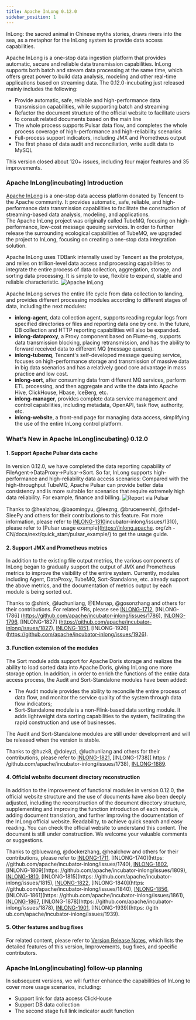 ```yaml
---
title: Apache InLong 0.12.0
sidebar_position: 1
---
```


InLong: the sacred animal in Chinese myths stories, draws rivers into the sea, as a metaphor for the InLong system to provide data access capabilities.

Apache InLong is a one-stop data ingestion platform that provides automatic, secure and reliable data transmission capabilities. InLong supports both batch and stream data processing at the same time, which offers great power to build data analysis, modeling and other real-time applications based on streaming data.
The 0.12.0-incubating just released mainly includes the following:
- Provide automatic, safe, reliable and high-performance data transmission capabilities, while supporting batch and streaming
- Refactor the document structure of the official website to facilitate users to consult related documents based on the main line
- The whole process supports Pulsar data flow, and completes the whole process coverage of high-performance and high-reliability scenarios
- Full-process support indicators, including JMX and Prometheus output
- The first phase of data audit and reconciliation, write audit data to MySQL

This version closed about 120+ issues, including four major features and 35 improvements.


### Apache InLong(incubating) Introduction
[Apache InLong](https://inlong.apache.org) is a one-stop data access platform donated by Tencent to the Apache community.  It provides automatic,  safe,  reliable,  and high-performance data transmission capabilities to facilitate the construction of streaming-based data analysis,  modeling,  and applications.  
The Apache InLong project was originally called TubeMQ,  focusing on high-performance,  low-cost message queuing services.  In order to further release the surrounding ecological capabilities of TubeMQ,  we upgraded the project to InLong,  focusing on creating a one-stop data integration solution.

Apache InLong uses TDBank internally used by Tencent as the prototype,  and relies on trillion-level data access and processing capabilities to integrate the entire process of data collection,  aggregation,  storage,  and sorting data processing.  It is simple to use,  flexible to expand,  stable and reliable characteristic.
<img src="/img/inlong-structure-en.png" align="center" alt="Apache InLong"/>

Apache InLong serves the entire life cycle from data collection to landing,  and provides different processing modules according to different stages of data,  including the next modules:
- **inlong-agent**,  data collection agent, supports reading regular logs from specified directories or files and reporting data one by one.  In the future,  DB collection and HTTP reporting capabilities will also be expanded.
- **inlong-dataproxy**,  a Proxy component based on Flume-ng,  supports data transmission blocking,  placing retransmission, and has the ability to forward received data to different MQ (message queues).
- **inlong-tubemq**,  Tencent's self-developed message queuing service,  focuses on high-performance storage and transmission of massive data in big data scenarios and has a relatively good core advantage in mass practice and low cost.
- **inlong-sort**,  after consuming data from different MQ services,  perform ETL processing,  and then aggregate and write the data into Apache Hive, ClickHouse,  Hbase,  IceBerg,  etc.
- **inlong-manager**, provides complete data service management and control capabilities,  including metadata,  OpenAPI,  task flow,  authority,  etc.
- **inlong-website**, a front-end page for managing data access,  simplifying the use of the entire InLong control platform.

### What’s New in Apache InLong(incubating) 0.12.0
#### 1. Support Apache Pulsar data cache
In version 0.12.0, we have completed the data reporting capability of FileAgent→DataProxy→Pulsar→Sort. So far, InLong supports high-performance and high-reliability data access scenarios: Compared with the high-throughput TubeMQ, Apache Pulsar can provide better data consistency and is more suitable for scenarios that require extremely high data reliability. For example, finance and billing.
<img src="/img/pulsar-arch-en.png" align="center" alt="Report via Pulsar"/>

Thanks to @healzhou, @baomingyu, @leezng, @bruceneenhl, @ifndef-SleePy and others for their contributions to this feature. For more information, please refer to [INLONG-1310](https://github.com/apache/)incubator-inlong/issues/1310), please refer to [Pulsar usage example](https://inlong.apache. org/zh -CN/docs/next/quick_start/pulsar_example/) to get the usage guide.

#### 2. Support JMX and Prometheus metrics
In addition to the existing file output metrics, the various components of InLong began to gradually support the output of JMX and Prometheus metrics to improve the visibility of the entire system. Currently, modules including Agent, DataProxy, TubeMQ, Sort-Standalone, etc. already support the above metrics, and the documentation of metrics output by each module is being sorted out.

Thanks to @shink, @luchunliang, @EMsnap, @gosonzhang and others for their contributions. For related PRs, please see [INLONG-1712](https://github.com/apache/incubator-inlong/issues/1712), [INLONG-1786] (https://github.com/apache/incubator-inlong/issues/1786), [INLONG-1796](https://github.com/apache/incubator-inlong/issues/1796), [INLONG-1827] (https://github.com/apache/incubator-inlong/issues/1827), [INLONG-1851](https://github.com/apache/incubator-inlong/issues/1851), [INLONG-1926] (https://github.com/apache/incubator-inlong/issues/1926).

#### 3. Function extension of the modules
The Sort module adds support for Apache Doris storage and realizes the ability to load sorted data into Apache Doris, giving InLong one more storage option. In addition, in order to enrich the functions of the entire data access process, the Audit and Sort-Standalone modules have been added:
- The Audit module provides the ability to reconcile the entire process of data flow, and monitor the service quality of the system through data flow indicators;
- Sort-Standalone module is a non-Flink-based data sorting module. It adds lightweight data sorting capabilities to the system, facilitating the rapid construction and use of businesses.

The Audit and Sort-Standalone modules are still under development and will be released when the version is stable.

Thanks to @huzk8, @doleyzi, @luchunliang and others for their contributions, please refer to [INLONG-1821](https://github.com/apache/incubator-inlong/issues/1821), [INLONG-1738]( https: / /github.com/apache/incubator-inlong/issues/1738), [INLONG-1889](https://github.com/apache/incubator-inlong/issues/1889).

#### 4. Official website document directory reconstruction
In addition to the improvement of functional modules in version 0.12.0, the official website structure and the use of documents have also been deeply adjusted, including the reconstruction of the document directory structure, supplementing and improving the function introduction of each module, adding document translation, and further improving the documentation of the InLong official website. Readability, to achieve quick search and easy reading. You can check the official website to understand this content. The document is still under construction. We welcome your valuable comments or suggestions.

Thanks to @bluewang, @dockerzhang, @healchow and others for their contributions, please refer to [INLONG-1711](https://github.com/apache/incubator-inlong/issues/1711), [INLONG-1740](https: //github.com/apache/incubator-inlong/issues/1740), [INLONG-1802](https://github.com/apache/incubator-inlong/issues/1802), [INLONG-1809](https: //github.com/apache/incubator-inlong/issues/1809), [INLONG-1810](https://github.com/apache/incubator-inlong/issues/1810), [INLONG-1815](https: //github.com/apache/incubator-inlong/issues/1815), [INLONG-1822](https://github.com/apache/incubator-inlong/issues/1822), [INLONG-1840](https: //github.com/apache/incubator-inlong/issues/1840), [INLONG-1856](https://github.com/apache/incubator-inlong/issues/1856), [INLONG-1861](https: //github.com/apache/incubator-inlong/issues/1861), [INLONG-1867](https://github.com/apache/incubator-inlong/issues/1867), [INLONG-1878](https: //github.com/apache/incubator-inlong/issues/1878), [INLONG-1901](https://github.com/apache/incubator-inlong/issues/1901), [INLONG-1939](https: //gith ub.com/apache/incubator-inlong/issues/1939).

#### 5. Other features and bug fixes
For related content, please refer to [Version Release Notes](https://github.com/apache/incubator-inlong/blob/0.12.0-incubating-RC0/CHANGES.md), which lists the detailed features of this version, Improvements, bug fixes, and specific contributors.


### Apache InLong(incubating) follow-up planning
In subsequent versions, we will further enhance the capabilities of InLong to cover more usage scenarios, including:
- Support link for data access ClickHouse
- Support DB data collection
- The second stage full link indicator audit function



